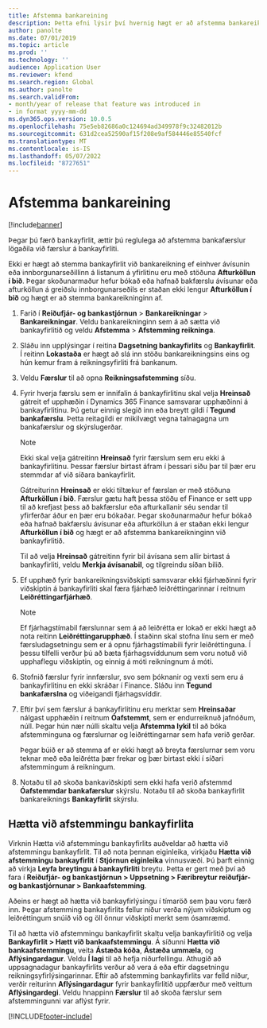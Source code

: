 ```yaml
---
title: Afstemma bankareining
description: Þetta efni lýsir því hvernig hægt er að afstemma bankareikning.
author: panolte
ms.date: 07/01/2019
ms.topic: article
ms.prod: ''
ms.technology: ''
audience: Application User
ms.reviewer: kfend
ms.search.region: Global
ms.author: panolte
ms.search.validFrom:
- month/year of release that feature was introduced in
- in format yyyy-mm-dd
ms.dyn365.ops.version: 10.0.5
ms.openlocfilehash: 75e5eb82686a0c124694ad349978f9c32482012b
ms.sourcegitcommit: 631d2cea52590af15f208e9af584446e85540fcf
ms.translationtype: MT
ms.contentlocale: is-IS
ms.lasthandoff: 05/07/2022
ms.locfileid: "8727651"
---
```

# <a name="reconcile-a-bank-account"></a>Afstemma bankareining

[!include[banner](../includes/banner.md)]

Þegar þú færð bankayfirlit, ættir þú reglulega að afstemma bankafærslur lögaðila við færslur á bankayfirliti.

Ekki er hægt að stemma bankayfirlit við bankareikning ef einhver ávísunin eða innborgunarseðillinn á listanum á yfirlitinu eru með stöðuna **Afturköllun í bið**. Þegar skoðunarmaður hefur bókað eða hafnað bakfærslu ávísunar eða afturköllun á greiðslu innborgunarseðils er staðan ekki lengur **Afturköllun í bið** og hægt er að stemma bankareikninginn af.

1.  Farið í **Reiðufjár- og bankastjórnun** \> **Bankareikningar** \> **Bankareikningar**. Veldu bankareikninginn sem á að sætta við bankayfirlitið og veldu **Afstemma** > **Afstemming reikninga**.

2.  Sláðu inn upplýsingar í reitina **Dagsetning bankayfirlits** og **Bankayfirlit**. Í reitinn **Lokastaða** er hægt að slá inn stöðu bankareikningsins eins og hún kemur fram á reikningsyfirliti frá bankanum.

3.  Veldu **Færslur** til að opna **Reikningsafstemming** síðu.

4.  Fyrir hverja færslu sem er innifalin á bankayfirlitinu skal velja **Hreinsað** gátreit ef upphæðin í Dynamics 365 Finance samsvarar upphæðinni á bankayfirlitinu. Þú getur einnig slegið inn eða breytt gildi í **Tegund bankafærslu**. Þetta reitagildi er mikilvægt vegna talnagagna um bankafærslur og skýrslugerðar.
    

    > [!NOTE]
    > <P>Ekki skal velja gátreitinn <STRONG>Hreinsað</STRONG> fyrir færslum sem eru ekki á bankayfirlitinu. Þessar færslur birtast áfram í þessari síðu þar til þær eru stemmdar af við síðara bankayfirlit.</P>
    > <P>Gátreiturinn <STRONG>Hreinsað</STRONG> er ekki tiltækur ef færslan er með stöðuna <STRONG>Afturköllun í bið</STRONG>. Færslur gætu haft þessa stöðu ef Finance er sett upp til að krefjast þess að bakfærslur eða afturkallanir séu sendar til yfirferðar áður en þær eru bókaðar. Þegar skoðunarmaður hefur bókað eða hafnað bakfærslu ávísunar eða afturköllun á er staðan ekki lengur <STRONG>Afturköllun í bið</STRONG> og hægt er að afstemma bankareikninginn við bankayfirlitið.</P>

    
    Til að velja **Hreinsað** gátreitinn fyrir bil ávísana sem allir birtast á bankayfirliti, veldu **Merkja ávísanabil**, og tilgreindu síðan bilið.

5.  Ef upphæð fyrir bankareikningsviðskipti samsvarar ekki fjárhæðinni fyrir viðskiptin á bankayfirliti skal færa fjárhæð leiðréttingarinnar í reitnum **Leiðréttingarfjárhæð**.
    

    > [!NOTE]
    > <P>Ef fjárhagstímabil færslunnar sem á að leiðrétta er lokað er ekki hægt að nota reitinn <STRONG>Leiðréttingarupphæð</STRONG>. Í staðinn skal stofna línu sem er með færsludagsetningu sem er á opnu fjárhagstímabili fyrir leiðréttinguna. Í þessu tilfelli verður þú að bæta fjárhagsvíddunum sem voru notuð við upphaflegu viðskiptin, og einnig á móti reikningnum á móti.</P>



6.  Stofnið færslur fyrir innfærslur, svo sem þóknanir og vexti sem eru á bankayfirlitinu en ekki skráðar í Finance. Sláðu inn **Tegund bankafærslna** og viðeigandi fjárhagsvíddir.

7.  Eftir því sem færslur á bankayfirlitinu eru merktar sem **Hreinsaðar** nálgast upphæðin í reitnum **Óafstemmt**, sem er endurreiknuð jafnóðum, núll. Þegar hún nær núlli skaltu velja **Afstemma lykil** til að bóka afstemminguna og færslurnar og leiðréttingarnar sem hafa verið gerðar.
    
    Þegar búið er að stemma af er ekki hægt að breyta færslurnar sem voru teknar með eða leiðrétta þær frekar og þær birtast ekki í síðari afstemmingum á reikningum.

8.  Notaðu til að skoða bankaviðskipti sem ekki hafa verið afstemmd **Óafstemmdar bankafærslur** skýrslu. Notaðu til að skoða bankayfirlit bankareiknings **Bankayfirlit** skýrslu.

## <a name="cancel-bank-statement-reconciliation"></a>Hætta við afstemmingu bankayfirlita 

Virknin Hætta við afstemmingu bankayfirlits auðveldar að hætta við afstemmingu bankayfirlit. Til að nota þennan eiginleika, virkjaðu **Hætta við afstemmingu bankayfirlit** í **Stjórnun eiginleika** vinnusvæði. Þú þarft einnig að virkja **Leyfa breytingu á bankayfirliti** breytu. Þetta er gert með því að fara í **Reiðufjár- og bankastjórnun > Uppsetning > Færibreytur reiðufjár- og bankastjórnunar > Bankaafstemming**.
 
Aðeins er hægt að hætta við bankayfirlýsingu í tímaröð sem þau voru færð inn. Þegar afstemming bankayfirlits fellur niður verða nýjum viðskiptum og leiðréttingum snúið við og öll önnur viðskipti merkt sem ósamræmd.
 
Til að hætta við afstemmingu bankayfirlit skaltu velja bankayfirlitið og velja **Bankayfirlit > Hætt við bankaafstemmingu**. Á síðunni **Hætta við bankaafstemmingu**, veita **Ástæða kóða**, **Ástæða ummæla**, og **Aflýsingardagur**. Veldu **Í lagi** til að hefja niðurfellingu. Athugið að uppsagnadagur bankayfirlits verður að vera á eða eftir dagsetningu reikningsyfirlýsingarinnar. Eftir að afstemming bankayfirlits var felld niður, verðir reiturinn **Aflýsingardagur** fyrir bankayfirlitið uppfærður með veittum **Aflýsingardegi**. Veldu hnappinn **Færslur** til að skoða færslur sem afstemmingunni var aflýst fyrir.


[!INCLUDE[footer-include](../../includes/footer-banner.md)]
